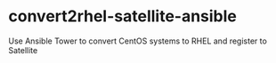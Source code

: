 # convert2rhel-satellite-ansible
Use Ansible Tower to convert CentOS systems to RHEL and register to Satellite
